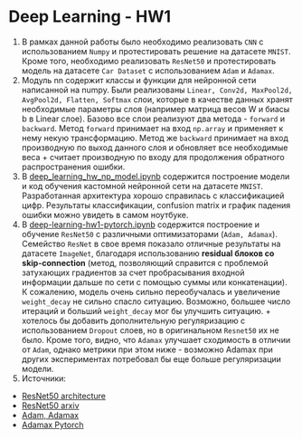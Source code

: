# Deep Learning - HW1

1. В рамках данной работы было необходимо реализовать `CNN` с использованием `Numpy` и протестировать решение на датасете `MNIST`. Кроме того, необходимо реализовать `ResNet50` и протестировать модель на датасете `Car Dataset` с использованием `Adam` и `Adamax`.
2. Модуль nn содержит классы и функции для нейронной сети написанной на numpy. Были реализованы `Linear, Conv2d, MaxPool2d, AvgPool2d, Flatten, Softmax` слои, которые в качестве данных хранят необходимые параметры слоя (например матрица весов W и биасы b в Linear слое). Базово все слои реализуют два метода - `forward` и `backward`. Метод `forward` принимает на вход `np.array` и применяет к нему некую трансформацию. Метод же `backward` принимает на вход производную по выход данного слоя и обновляет все необходимые веса + считает производную по входу для продолжения обратного распространения ошибки.
3. В [deep_learning_hw_np_model.ipynb](./deep_learning_hw_np_model.ipynb) содержится построение модели и код обучения кастомной нейронной сети на датасете `MNIST`. Разработанная архитектура хорошо справилась с классификацией цифр. Результаты классификации, confusion matrix и график падения ошибки можно увидеть в самом ноутбуке.
4. В [deep-learning-hw1-pytorch.ipynb](./deep-learning-hw1-pytorch.ipynb) содержится построение и обучение `ResNet50` с различными оптимизаторами (`Adam, Adamax`). Семейство `ResNet` в свое время показало отличные результаты на датасете `ImageNet`, благодаря использованию **residual блоков со skip-connection** (метод, позволяющий справится с проблемой затухающих градиентов за счет пробрасывания входной информации дальше по сети с помощью суммы или конкатенации). К сожалению, модель очень сильно переобучалась и увеличение `weight_decay` не сильно спасло ситуацию. Возможно, большее число итераций и больший `weight_decay` мог бы улучшить ситуацию. + хотелось бы добавить дополнительную регуляризацию с использованием `Dropout` слоев, но в оригинальном `Resnet50` их не было. Кроме того, видно, что `Adamax` улучшает сходимость в отличии от `Adam`, однако метрики при этом ниже - возможно Adamax при других экспериментах потребовал бы еще больше регуляризации модели.
5. Источники:
  * [ResNet50 architecture](https://iq.opengenus.org/resnet50-architecture/)
  * [ResNet50 arxiv](https://arxiv.org/abs/1512.03385)
  * [Adam, Adamax](https://arxiv.org/abs/1412.6980)
  * [Adamax Pytorch](https://www.google.com/search?client=safari&rls=en&q=Adamax+pytorch&ie=UTF-8&oe=UTF-8)